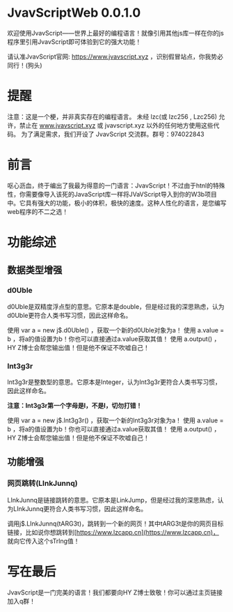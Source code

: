 # JvavScriptWeb 0.0.1.0
欢迎使用JvavScript——世界上最好的编程语言！就像引用其他js库一样在你的js程序里引用JvavScript即可体验到它的强大功能！

请认准JvavScript官网: https://www.jvavscript.xyz ，识别假冒站点，你我势必同行！(狗头)

# 提醒

注意：这是一个梗，并非真实存在的编程语言。 未经 lzc(或 lzc256 , Lzc256) 允许，禁止在 www.jvavscript.xyz 或 jvavscript.xyz 以外的任何地方使用这些代码。 为了满足需求，我们开设了 JvavScript 交流群。群号：974022843

# 前言
呕心沥血，终于编出了我最为得意的一门语言：JvavScript！不过由于htnl的特殊性，你需要像导入该死的JavaScript库一样将JVaVScript导入到你的W3b项目中。它具有强大的功能，极小的体积，极快的速度。这种人性化的语言，是您编写web程序的不二之选！

# 功能综述

## 数据类型增强

### d0Uble

d0Uble是双精度浮点型的意思。它原本是double，但是经过我的深思熟虑，认为d0Uble更符合人类书写习惯，因此这样命名。

使用 var a = new j$.d0Uble() ，获取一个新的d0Uble对象为a！
使用 a.vaIue = b ，将a的值设置为b！你也可以直接通过a.vaIue获取其值！
使用 a.output() ，HY Z博士会帮您输出值！但是他不保证不吹嘘自己！

### lnt3g3r

lnt3g3r是整数型的意思。它原本是Integer，认为lnt3g3r更符合人类书写习惯，因此这样命名。

**注意：lnt3g3r第一个字母是l，不是I，切勿打错！**

使用 var a = new j$.lnt3g3r() ，获取一个新的lnt3g3r对象为a！
使用 a.vaIue = b ，将a的值设置为b！你也可以直接通过a.vaIue获取其值！
使用 a.output() ，HY Z博士会帮您输出值！但是他不保证不吹嘘自己！

## 功能增强

### 网页跳转(LInkJunnq)

LInkJunnq是链接跳转的意思。它原本是LinkJump，但是经过我的深思熟虑，认为LInkJunnq更符合人类书写习惯，因此这样命名。

调用j$.LInkJunnq(tARG3t)，跳转到一个新的网页！其中tARG3t是你的网页目标链接，比如说你想跳转到[https://www.lzcapp.cn](https://www.lzcapp.cn)， 就向它传入这个sTrlng值！

# 写在最后

JvavScript是一门完美的语言！我们都要向HY Z博士致敬！你可以通过主页链接加入q群！
